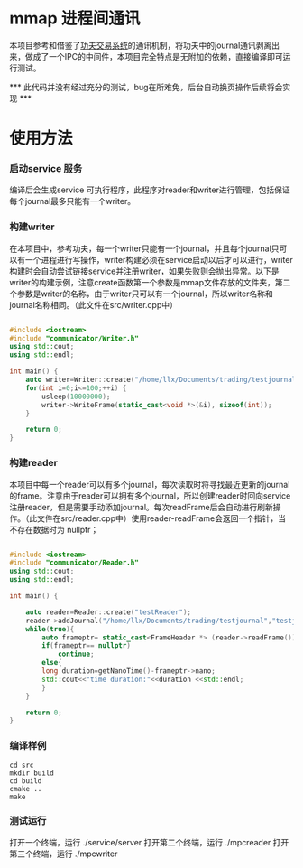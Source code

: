 # mmap 进程间通讯

本项目参考和借鉴了[功夫交易系统](https://github.com/taurusai/kungfu)的通讯机制，将功夫中的journal通讯剥离出来，做成了一个IPC的中间件，本项目完全特点是无附加的依赖，直接编译即可运行测试。


*** 此代码并没有经过充分的测试，bug在所难免，后台自动换页操作后续将会实现 ***

# 使用方法

### 启动service 服务

编译后会生成service 可执行程序，此程序对reader和writer进行管理，包括保证每个journal最多只能有一个writer。


### 构建writer

在本项目中，参考功夫，每一个writer只能有一个journal，并且每个journal只可以有一个进程进行写操作，writer构建必须在service启动以后才可以进行，writer构建时会自动尝试链接service并注册writer，如果失败则会抛出异常。以下是writer的构建示例，注意create函数第一个参数是mmap文件存放的文件夹，第二个参数是writer的名称，由于writer只可以有一个journal，所以writer名称和journal名称相同。（此文件在src/writer.cpp中）

```C++

#include <iostream>
#include "communicator/Writer.h"
using std::cout;
using std::endl;

int main() {
    auto writer=Writer::create("/home/llx/Documents/trading/testjournal","testj5");
    for(int i=0;i<=100;++i) {
        usleep(10000000);
        writer->WriteFrame(static_cast<void *>(&i), sizeof(int));
    }

    return 0;
}

```

### 构建reader

本项目中每一个reader可以有多个journal，每次读取时将寻找最近更新的journal的frame。注意由于reader可以拥有多个journal，所以创建reader时回向service注册reader，但是需要手动添加journal。每次readFrame后会自动进行刷新操作。（此文件在src/reader.cpp中）使用reader-readFrame会返回一个指针，当不存在数据时为 nullptr；


```C++

#include <iostream>
#include "communicator/Reader.h"
using std::cout;
using std::endl;

int main() {

    auto reader=Reader::create("testReader");
    reader->addJournal("/home/llx/Documents/trading/testjournal","testj5");
    while(true){
        auto frameptr= static_cast<FrameHeader *> (reader->readFrame());
        if(frameptr== nullptr)
            continue;
        else{
        long duration=getNanoTime()-frameptr->nano;
        std::cout<<"time duration:"<<duration <<std::endl;
        }
    }

    return 0;
}
```

### 编译样例


```
cd src
mkdir build
cd build
cmake ..
make

```

### 测试运行

打开一个终端，运行
./service/server
打开第二个终端，运行
./mpcreader
打开第三个终端，运行
./mpcwriter
